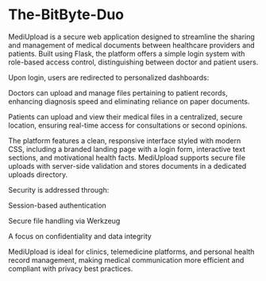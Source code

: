 # The-BitByte-Duo
MediUpload is a secure web application designed to streamline the sharing and management of medical documents between healthcare providers and patients. Built using Flask, the platform offers a simple login system with role-based access control, distinguishing between doctor and patient users.

Upon login, users are redirected to personalized dashboards:

Doctors can upload and manage files pertaining to patient records, enhancing diagnosis speed and eliminating reliance on paper documents.

Patients can upload and view their medical files in a centralized, secure location, ensuring real-time access for consultations or second opinions.

The platform features a clean, responsive interface styled with modern CSS, including a branded landing page with a login form, interactive text sections, and motivational health facts. MediUpload supports secure file uploads with server-side validation and stores documents in a dedicated uploads directory.

Security is addressed through:

Session-based authentication

Secure file handling via Werkzeug

A focus on confidentiality and data integrity

MediUpload is ideal for clinics, telemedicine platforms, and personal health record management, making medical communication more efficient and compliant with privacy best practices.
